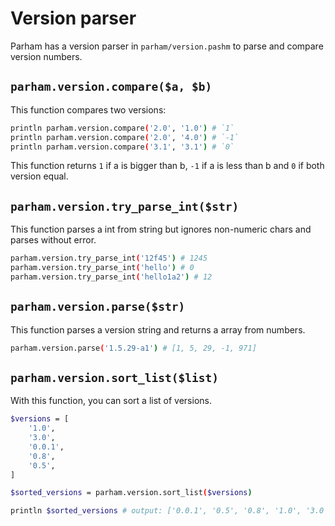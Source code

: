 # Version parser
Parham has a version parser in `parham/version.pashm` to parse and compare version numbers.

## `parham.version.compare($a, $b)`
This function compares two versions:

```bash
println parham.version.compare('2.0', '1.0') # `1`
println parham.version.compare('2.0', '4.0') # `-1`
println parham.version.compare('3.1', '3.1') # `0`
```

This function returns `1` if a is bigger than b, `-1` if a is less than b and `0` if both version equal.

## `parham.version.try_parse_int($str)`
This function parses a int from string but ignores non-numeric chars and parses without error.

```bash
parham.version.try_parse_int('12f45') # 1245
parham.version.try_parse_int('hello') # 0
parham.version.try_parse_int('hello1a2') # 12
```

## `parham.version.parse($str)`
This function parses a version string and returns a array from numbers.

```bash
parham.version.parse('1.5.29-a1') # [1, 5, 29, -1, 971]
```

## `parham.version.sort_list($list)`
With this function, you can sort a list of versions.

```bash
$versions = [
    '1.0',
    '3.0',
    '0.0.1',
    '0.8',
    '0.5',
]

$sorted_versions = parham.version.sort_list($versions)

println $sorted_versions # output: ['0.0.1', '0.5', '0.8', '1.0', '3.0']
```
